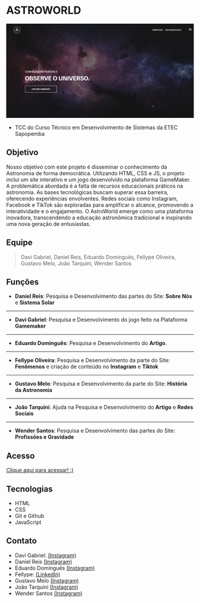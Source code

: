# ASTROWORLD  

 ![preview](.github/preview.png)
 
 - TCC do Curso Técnico em Desenvolvimento de Sistemas da ETEC Sapopemba


 ## Objetivo
Nosso objetivo com este projeto é disseminar o conhecimento da Astronomia de forma democrática. Utilizando HTML, CSS e JS, o projeto 
inclui um site interativo e um jogo desenvolvido na plataforma GameMaker. A problemática abordada é a falta de recursos 
educacionais práticos na astronomia. 
As bases tecnológicas buscam superar essa 
barreira, oferecendo experiências envolventes. Redes sociais como Instagram, 
Facebook e TikTok são exploradas para amplificar o alcance, promovendo a 
interatividade e o engajamento. O AstroWorld emerge como uma plataforma 
inovadora, transcendendo a educação astronômica tradicional e inspirando uma nova 
geração de entusiastas.

## Equipe
> Davi Gabriel,
Daniel Reis,
Eduardo Dominguês,
Fellype Oliveira,
Gustavo Melo,
João Tarquini,
Wender Santos

## Funções
- **Daniel Reis**: Pesquisa e Desenvolvimento das partes do Site: **Sobre Nós** e **Sistema Solar**
-----
- **Davi Gabriel**: Pesquisa e Desenvolvimento do jogo feito na Plataforma **Gamemaker**
-----
- **Eduardo Dominguês**: Pesquisa e Desenvolvimento do **Artigo**.
---
- **Fellype Oliveira**: Pesquisa e Desenvolvimento da parte do Site: **Fenômenos** e criação de conteúdo no **Instagram** e **Tiktok**
---
- **Gustavo Melo**: Pesquisa e Desenvolvimento da parte do Site: **História da Astronomia**
------
- **João Tarquini**: Ajuda na Pesquisa e Desenvolvimento do **Artigo** e **Redes Sociais**
------
- **Wender Santos**: Pesquisa e Desenvolvimento das partes do Site: **Profissões e Gravidade**


## Acesso
[Clique aqui para acessar! :)](ttps://1fellype.github.io/TCC-reajustado/)

## Tecnologias

- HTML
- CSS
- Git e Github
- JavaScript

## Contato
- Davi Gabriel:
[(Instagram)](https://www.instagram.com/gabrieldavi___/)
- Daniel Reis
[(Instagram)](https://www.instagram.com/_daaniel.xz/)
- Eduardo Dominguês
[(Instagram)](https://www.instagram.com/d.ominguesedu/)
- Fellype:
[(LinkedIn)](https://www.linkedin.com/in/fellype-oliveira-920699230/)
- Gustavo Melo
[(Instagram)](https://www.instagram.com/gustavofmelo_/)
- João Tarquini
[(Instagram)](https://www.instagram.com/j_tarquini08/)
- Wender Santos
[(Instagram)](https://www.instagram.com/wender1903/)